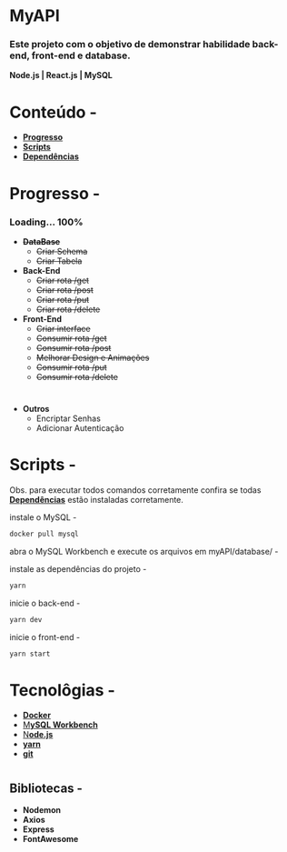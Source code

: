 # MyAPI

### Este projeto com o objetivo de demonstrar habilidade back-end, front-end e database.

**Node.js | React.js | MySQL** 
# 
# Conteúdo -
- **[Progresso](#progresso--)**
- **[Scripts](#scripts--)**
- **[Dependências](#dependencias--)**
# 
# Progresso -


### Loading… 100%

- **~~DataBase~~**
    - ~~Criar Schema~~
    - ~~Criar Tabela~~
- **Back-End**
    - ~~Criar rota /get~~
    - ~~Criar rota /post~~
    - ~~Criar rota /put~~
    - ~~Criar rota /delete~~
- **Front-End**
    - ~~Criar interface~~
    - ~~Consumir rota /get~~
    - ~~Consumir rota /post~~
    - ~~Melhorar Design e Animações~~
    - ~~Consumir rota /put~~
    - ~~Consumir rota /delete~~
# 
- **Outros**
    - Encriptar Senhas
    - Adicionar Autenticação
# 
# Scripts -

Obs. para executar todos comandos corretamente confira se todas **[Dependências](#Dependências)** estão instaladas corretamente.



instale o MySQL -

```bash
docker pull mysql
```

abra o MySQL Workbench e execute os arquivos em myAPI/database/ -

instale as dependências do projeto -

```bash
yarn 

```

inicie o back-end -

```bash
yarn dev

```

inicie o front-end -

```bash
yarn start
```

# 
# Tecnolôgias -


- **[Docker](https://www.docker.com/get-started/)**
- [M**ySQL Workbench**](https://dev.mysql.com/downloads/workbench/)
- [N**ode.js**](https://nodejs.org/en/)
- **[yarn](https://yarnpkg.com/getting-started/install)**
- **[git](https://git-scm.com/downloads)**

#
## Bibliotecas -
- **Nodemon**
- **Axios**
- **Express**
- **FontAwesome**
